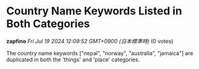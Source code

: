 # Country Name Keywords Listed in Both Categories

**zapfino** *Fri Jul 19 2024 12:09:52 GMT+0900 (日本標準時)* (0 votes)

The country name keywords ["nepal", "norway", "australia", "jamaica"] are duplicated in both the 'things' and 'place' categories.



